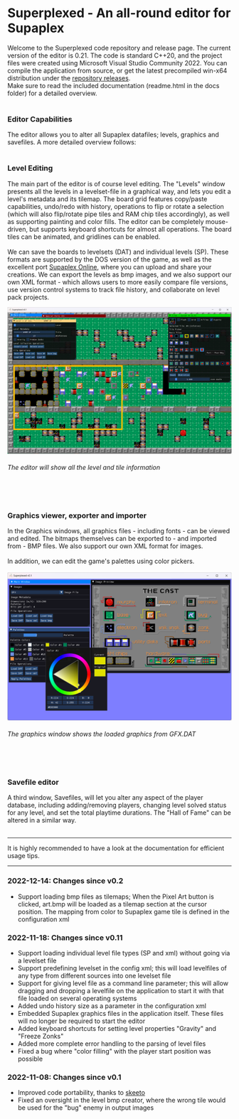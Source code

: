 # Superplexed - An all-round editor for Supaplex

Welcome to the Superplexed code repository and release page. The current version of the editor is 0.21. The code is standard C++20, and the project files were created using Microsoft Visual Studio Community 2022. You can compile the application from source, or get the latest precompiled win-x64 distribution under the [repository releases](https://github.com/kaimitai/superplexed/releases/). \
Make sure to read the included documentation (readme.html in the docs folder) for a detailed overview.
<br></br>
### Editor Capabilities
The editor allows you to alter all Supaplex datafiles; levels, graphics and savefiles. A more detailed overview follows:
<br></br>
### Level Editing
The main part of the editor is of course level editing. The "Levels" window presents all the levels in a levelset-file in a graphical way, and lets you edit a level's metadata and its tilemap. The board grid features copy/paste capabilities, undo/redo with history, operations to flip or rotate a selection (which will also flip/rotate pipe tiles and RAM chip tiles accordingly), as well as supporting painting and color fills. The editor can be completely mouse-driven, but supports keyboard shortcuts for almost all operations. The board tiles can be animated, and gridlines can be enabled.
<br></br>
We can save the boards to levelsets (DAT) and individual levels (SP). These formats are supported by the DOS version of the game, as well as the excellent port [Supaplex Online](https://supaplex.online/), where you can upload and share your creations. We can export the levels as bmp images, and we also support our own XML format - which allows users to more easily compare file versions, use version control systems to track file history, and collaborate on level pack projects.

![alt text](./superplexed/docs/images/win01_levels.png)
###### The editor will show all the level and tile information
<br></br>
### Graphics viewer, exporter and importer
In the Graphics windows, all graphics files - including fonts - can be viewed and edited. The bitmaps themselves can be exported to - and imported from - BMP files. We also support our own XML format for images.
<br></br>
In addition, we can edit the game's palettes using color pickers.
<br></br>
![alt text](./superplexed/docs/images/win02_gfx.png)
###### The graphics window shows the loaded graphics from GFX.DAT
<br></br>
### Savefile editor
A third window, Savefiles, will let you alter any aspect of the player database, including adding/removing players, changing level solved status for any level, and set the total playtime durations. The "Hall of Fame" can be altered in a similar way.
<br></br>
<hr>
It is highly recommended to have a look at the documentation for efficient usage tips.
<hr>

### 2022-12-14: Changes since v0.2

* Support loading bmp files as tilemaps; When the Pixel Art button is clicked, art.bmp will be loaded as a tilemap section at the cursor position. The mapping from color to Supaplex game tile is defined in the configuration xml

### 2022-11-18: Changes since v0.11

* Support loading individual level file types (SP and xml) without going via a levelset file
* Support predefining levelset in the config xml; this will load levelfiles of any type from different sources into one levelset file
* Support for giving level file as a command line parameter; this will allow dragging and dropping a levelfile on the application to start it with that file loaded on several operating systems
* Added undo history size as a parameter in the configuration xml
* Embedded Supaplex graphics files in the application itself. These files will no longer be required to start the editor
* Added keyboard shortcuts for setting level properties "Gravity" and "Freeze Zonks"
* Added more complete error handling to the parsing of level files
* Fixed a bug where "color filling" with the player start position was possible

### 2022-11-08: Changes since v0.1

* Improved code portability, thanks to [skeeto](https://github.com/skeeto)
* Fixed an oversight in the level bmp creator, where the wrong tile would be used for the "bug" enemy in output images
